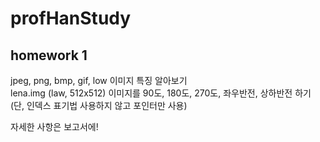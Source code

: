 # profHanStudy

## homework 1

jpeg, png, bmp, gif, low 이미지 특징 알아보기 </br>
lena.img (law, 512x512) 이미지를 90도, 180도, 270도, 좌우반전, 상하반전 하기 <br/>
(단, 인덱스 표기법 사용하지 않고 포인터만 사용) <br/>

자세한 사항은 보고서에!
